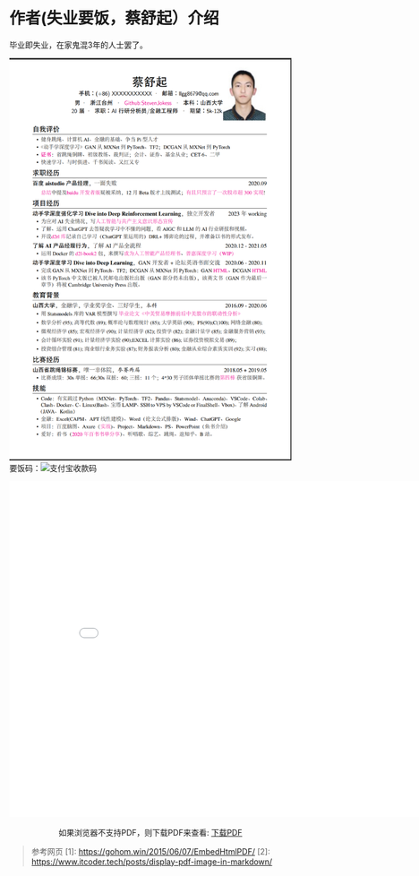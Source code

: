 

<!--
 * @version:
 * @Author:  StevenJokess（蔡舒起） https://github.com/StevenJokess
 * @Date: 2023-06-02 22:02:24
 * @LastEditors:  StevenJokess（蔡舒起） https://github.com/StevenJokess
 * @LastEditTime: 2023-06-16 22:04:29
 * @Description:
 * @Help me: make friends by a867907127@gmail.com and help me get some “foreign” things or service I need in life; 如有帮助，请赞助，失业3年了。![支付宝收款码](https://github.com/StevenJokess/d2rl/blob/master/img/%E6%94%B6.jpg)
 * @TODO::
 * @Reference:
-->
# 作者(失业要饭，蔡舒起）介绍

毕业即失业，在家鬼混3年的人士罢了。

![蔡舒起-简历](../img/蔡舒起-简历.png)
要饭码：![支付宝收款码](../img/收.jpg)

<center>
  <embed src="../img/蔡舒起_简历_no_phone.pdf" type="application/pdf" width="850" height="600">
    <p>如果浏览器不支持PDF，则下载PDF来查看:
      <a href="../img/蔡舒起_简历_no_phone.pdf">下载PDF
      </a>
          </p>
  </embed>
</center>




> 参考网页
> [1]: <https://gohom.win/2015/06/07/EmbedHtmlPDF/>
> [2]: <https://www.itcoder.tech/posts/display-pdf-image-in-markdown/>
